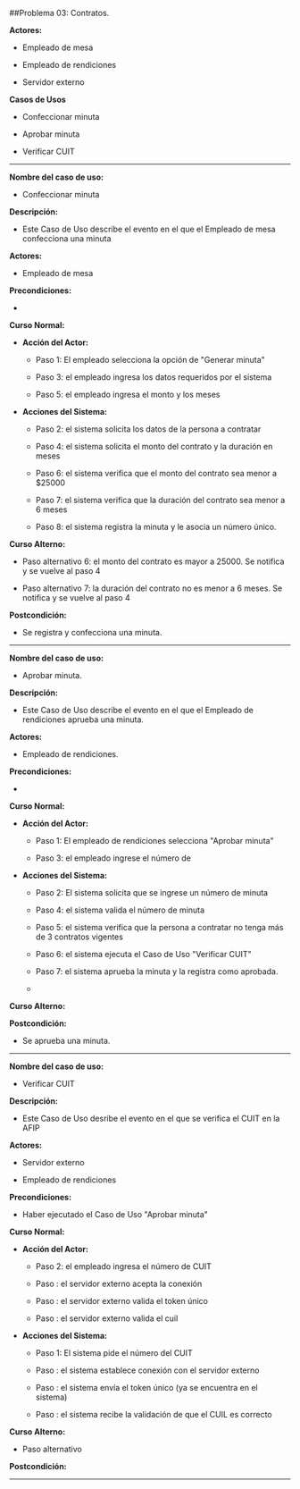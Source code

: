 ##Problema 03: Contratos.

**Actores:**

- Empleado de mesa

- Empleado de rendiciones

- Servidor externo


**Casos de Usos**

- Confeccionar minuta

- Aprobar minuta

- Verificar CUIT


___

**Nombre del caso de uso:**

- Confeccionar minuta

**Descripción:**

- Este Caso de Uso describe el evento en el que el Empleado de mesa confecciona una minuta

**Actores:** 

- Empleado de mesa

**Precondiciones:**

- 

**Curso Normal:**

- **Acción del Actor:**

	- Paso 1: El empleado selecciona la opción de "Generar minuta"
	
	- Paso 3: el empleado ingresa los datos requeridos por el sistema
	
	- Paso 5: el empleado ingresa el monto y los meses

- **Acciones del Sistema:**

	- Paso 2: el sistema solicita los datos de la persona a contratar
	
	- Paso 4: el sistema solicita el monto del contrato y la duración en meses
	
	- Paso 6: el sistema verifica que el monto del contrato sea menor a $25000
	
	- Paso 7: el sistema verifica que la duración del contrato sea menor a 6 meses
	
	- Paso 8: el sistema registra la minuta y le asocia un número único.

**Curso Alterno:**

- Paso alternativo 6: el monto del contrato es mayor a 25000. Se notifica y se vuelve al paso 4

- Paso alternativo 7: la duración del contrato no es menor a 6 meses. Se notifica y se vuelve al paso 4

**Postcondición:**

- Se registra y confecciona una minuta.
___

**Nombre del caso de uso:**

- Aprobar minuta.

**Descripción:**

- Este Caso de Uso describe el evento en el que el Empleado de rendiciones aprueba una minuta.

**Actores:** 

- Empleado de rendiciones.

**Precondiciones:**

- 

**Curso Normal:**

- **Acción del Actor:**

	- Paso 1: El empleado de rendiciones selecciona "Aprobar minuta"
	
	- Paso 3: el empleado ingrese el número de

- **Acciones del Sistema:**

	- Paso 2: El sistema solicita que se ingrese un número de minuta
	
	- Paso 4: el sistema valida el número de minuta
	
	- Paso 5: el sistema verifica que la persona a contratar no tenga más de 3 contratos vigentes
	
	- Paso 6: el sistema ejecuta el Caso de Uso "Verificar CUIT"
	
	- Paso 7: el sistema aprueba la minuta y la registra como aprobada.
	
	- 

**Curso Alterno:**

**Postcondición:**

- Se aprueba una minuta.

___

**Nombre del caso de uso:**

- Verificar CUIT

**Descripción:**

- Este Caso de Uso desribe el evento en el que se verifica el CUIT en la AFIP 

**Actores:** 

- Servidor externo

- Empleado de rendiciones

**Precondiciones:**

- Haber ejecutado el Caso de Uso "Aprobar minuta"

**Curso Normal:**

- **Acción del Actor:**

	- Paso 2: el empleado ingresa el número de CUIT
	
	- Paso : el servidor externo acepta la conexión
	
	- Paso : el servidor externo valida el token único
	
	- Paso : el servidor externo valida el cuil

- **Acciones del Sistema:**

	- Paso 1: El sistema pide el número del CUIT
	
	- Paso : el sistema establece conexión con el servidor externo
	
	- Paso : el sistema envía el token único (ya se encuentra en el sistema)
	
	- Paso : el sistema recibe la validación de que el CUIL es correcto

**Curso Alterno:**

- Paso alternativo 

**Postcondición:**

___
